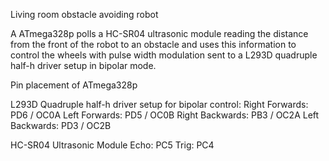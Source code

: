Living room obstacle avoiding robot

A ATmega328p polls a HC-SR04 ultrasonic module reading the distance
from the front of the robot to an obstacle and uses this information
to control the wheels with pulse width modulation sent to a L293D 
quadruple half-h driver setup in bipolar mode.

Pin placement of ATmega328p

L293D Quadruple half-h driver setup for bipolar control:
	Right Forwards:		PD6 / OC0A
	Left Forwards:		PD5 / OC0B
	Right Backwards:	PB3 / OC2A
	Left Backwards:		PD3 / OC2B

HC-SR04 Ultrasonic Module
	Echo:				PC5
	Trig:				PC4
